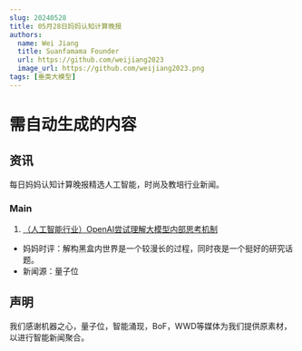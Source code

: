 ```yaml
---
slug: 20240528
title: 05月28日妈妈认知计算晚报
authors:
  name: Wei Jiang
  title: Suanfamama Founder
  url: https://github.com/weijiang2023
  image_url: https://github.com/weijiang2023.png
tags: [垂类大模型]
---
```


# 需自动生成的内容
## 资讯
每日妈妈认知计算晚报精选人工智能，时尚及教培行业新闻。

### Main

1. [（人工智能行业）OpenAI尝试理解大模型内部思考机制](https://mp.weixin.qq.com/s/iZHPnnIncVFa8QJOuH8qFg)
* 妈妈时评：解构黑盒内世界是一个较漫长的过程，同时夜是一个挺好的研究话题。
* 新闻源：量子位

## 声明

我们感谢机器之心，量子位，智能涌现，BoF，WWD等媒体为我们提供原素材，以进行智能新闻聚合。